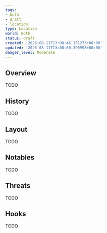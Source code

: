 ```yaml
---
tags:
- both
- draft
- location
type: Location
world: Both
status: draft
created: '2025-08-11T13:08:46.151273+00:00'
updated: '2025-08-11T13:08:50.390998+00:00'
danger_level: Moderate
---
```



## Overview

TODO
## History

TODO
## Layout

TODO
## Notables

TODO
## Threats

TODO
## Hooks

TODO
